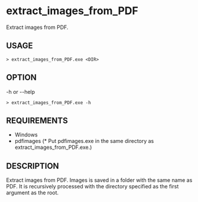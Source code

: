 # extract_images_from_PDF
Extract images from PDF.

## USAGE
```
> extract_images_from_PDF.exe <DIR>
```

## OPTION
-h or --help
```
> extract_images_from_PDF.exe -h
```

## REQUIREMENTS
- Windows
- pdfimages (\* Put pdfimages.exe in the same directory as extract_images_from_PDF.exe.)

## DESCRIPTION
Extract images from PDF. Images is saved in a folder with the same name as PDF. It is recursively processed with the directory specified as the first argument as the root.
  
